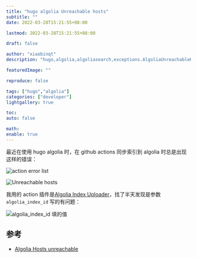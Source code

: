 ```yaml
---
title: "hugo algolia Unreachable hosts"
subtitle: ""
date: 2022-03-28T15:21:55+08:00

lastmod: 2022-03-28T15:21:55+08:00

draft: false

author: "xiaobinqt"
description: "hugo,algolia,algoliasearch,exceptions.AlgoliaUnreachableHostException: Unreachable hosts, algolia索引"

featuredImage: ""

reproduce: false

tags: ["hugo","algolia"]
categories: ["developer"]
lightgallery: true

toc:
auto: false

math:
enable: true
---
```


最近在使用 hugo algolia 时，在 github actions 同步索引到 algolia 时总是出现这样的错误：

![action error list](https://cdn.xiaobinqt.cn/xiaobinqt.io/20220328/e0ad0f8731fc4d96becdf511a6be22f8.png?imageView2/0/q/75|watermark/2/text/eGlhb2JpbnF0/font/dmlqYXlh/fontsize/1000/fill/IzVDNUI1Qg==/dissolve/52/gravity/SouthEast/dx/15/dy/15 'action error list')

![Unreachable hosts](https://cdn.xiaobinqt.cn/xiaobinqt.io/20220328/0c3a871de45c4e15b25434cecb76fc16.png?imageView2/0/q/75|watermark/2/text/eGlhb2JpbnF0/font/dmlqYXlh/fontsize/1000/fill/IzVDNUI1Qg==/dissolve/52/gravity/SouthEast/dx/15/dy/15 'Unreachable hosts')

我用的 action
插件是[Algolia Index Uploader](https://github.com/marketplace/actions/algolia-index-uploader)，找了半天发现是参数 `algolia_index_id`
写的有问题：

![algolia_index_id 填的值](https://cdn.xiaobinqt.cn/xiaobinqt.io/20220328/0ed8a58ed9f1463694010a159d14ba85.png?imageView2/0/q/75|watermark/2/text/eGlhb2JpbnF0/font/dmlqYXlh/fontsize/1000/fill/IzVDNUI1Qg==/dissolve/52/gravity/SouthEast/dx/15/dy/15 'algolia_index_id 填的值')

## 参考

+ [Algolia Hosts unreachable](https://stackoverflow.com/questions/45883334/algolia-hosts-unreachable)